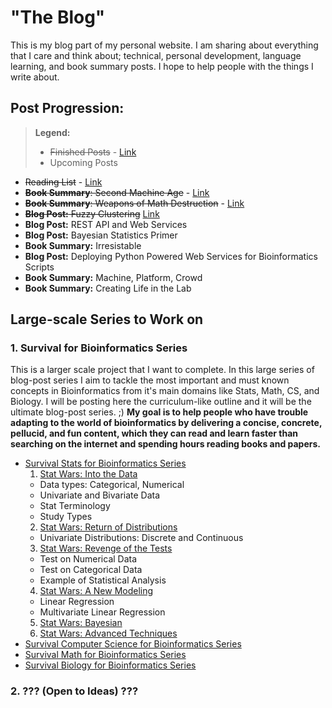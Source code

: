 # "The Blog"

This is my blog part of my personal website. I am sharing about everything that I care and think about; technical, personal development, language learning, and book summary posts. I hope to help people with the things I write about.


## Post Progression:

> __Legend:__
> - ~~Finished Posts~~ - [Link]()
> - Upcoming Posts

- ~~Reading List~~ -  [Link](http://eneskemalergin.github.io/blog/reading/)
- ~~**Book Summary**: Second Machine Age~~ - [Link](http://eneskemalergin.github.io/blog/personal/second_machine_age/)
- ~~**Book Summary**: Weapons of Math Destruction~~ - [Link](http://eneskemalergin.github.io/blog/personal/weapons_of_math_destruction/)
- ~~**Blog Post:** Fuzzy Clustering~~ [Link](http://eneskemalergin.github.io/blog/blog/Fuzzy_Clustering/)
- **Blog Post:** REST API and Web Services
- **Blog Post:** Bayesian Statistics Primer
- **Book Summary:** Irresistable
- **Blog Post:** Deploying Python Powered Web Services for Bioinformatics Scripts
- **Book Summary:** Machine, Platform, Crowd
- **Book Summary:** Creating Life in the Lab







## Large-scale Series to Work on

### 1. Survival for Bioinformatics Series
This is a larger scale project that I want to complete. In this large series of blog-post series I aim to tackle the most important and must known concepts in Bioinformatics from it's main domains like Stats, Math, CS, and Biology. I will be posting here the curriculum-like outline and it will be the ultimate blog-post series. ;) __My goal is to help people who have trouble adapting to the world of bioinformatics by delivering a concise, concrete, pellucid, and fun content, which they can read and learn faster than searching on the internet and spending hours reading books and papers.__

- [Survival Stats for Bioinformatics Series](#)
  1. [Stat Wars: Into the Data](#)
    - Data types: Categorical, Numerical
    - Univariate and Bivariate Data
    - Stat Terminology
    - Study Types
  2. [Stat Wars: Return of Distributions](#)
    - Univariate Distributions: Discrete and Continuous
  3. [Stat Wars: Revenge of the Tests](#)
    - Test on Numerical Data
    - Test on Categorical Data
    - Example of Statistical Analysis
  4. [Stat Wars: A New Modeling](#)
    - Linear Regression
    - Multivariate Linear Regression
  5. [Stat Wars: Bayesian](#)
  6. [Stat Wars: Advanced Techniques](#)
- [Survival Computer Science for Bioinformatics Series](#)
- [Survival Math for Bioinformatics Series](#)
- [Survival Biology for Bioinformatics Series](#)


### 2. ??? (Open to Ideas) ???
